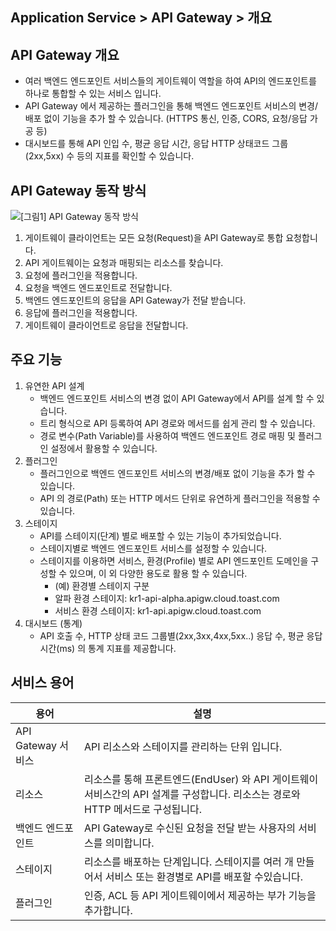## Application Service > API Gateway > 개요


## API Gateway 개요

- 여러 백엔드 엔드포인트 서비스들의 게이트웨이 역할을 하여 API의 엔드포인트를 하나로 통합할 수 있는 서비스 입니다.
- API Gateway 에서 제공하는 플러그인을 통해 백엔드 엔드포인트 서비스의 변경/배포 없이 기능을 추가 할 수 있습니다. (HTTPS 통신, 인증, CORS, 요청/응답 가공 등)
- 대시보드를 통해 API 인입 수, 평균 응답 시간, 응답 HTTP 상태코드 그룹(2xx,5xx) 수 등의 지표를 확인할 수 있습니다.


## API Gateway 동작 방식

![[그림1] API Gateway 동작 방식](https://static.toastoven.net/prod_apigateway/v2/apigw-v2-flow.png)
1. 게이트웨이 클라이언트는 모든  요청(Request)을 API Gateway로 통합 요청합니다. 
2. API 게이트웨이는 요청과 매핑되는 리소스를 찾습니다. 
3. 요청에 플러그인을 적용합니다.
4. 요청을 백엔드 엔드포인트로 전달합니다.
5. 백엔드 엔드포인트의 응답을 API Gateway가 전달 받습니다. 
6. 응답에 플러그인을 적용합니다. 
7. 게이트웨이 클라이언트로 응답을 전달합니다. 


## 주요 기능

1. 유연한 API 설계
    - 백엔드 엔드포인트 서비스의 변경 없이 API Gateway에서 API를 설계 할 수 있습니다.
    - 트리 형식으로 API 등록하여 API 경로와 메서드를 쉽게 관리 할 수 있습니다.
    - 경로 변수(Path Variable)를 사용하여 백엔드 엔드포인트 경로 매핑 및 플러그인 설정에서 활용할 수 있습니다.
2. 플러그인
    - 플러그인으로 백엔드 엔드포인트 서비스의 변경/배포 없이 기능을 추가 할 수 있습니다.
    - API 의 경로(Path) 또는 HTTP 메서드 단위로 유연하게 플러그인을 적용할 수 있습니다.
3. 스테이지
    - API를 스테이지(단계) 별로 배포할 수 있는 기능이 추가되었습니다.
    - 스테이지별로 백엔드 엔드포인트 서비스를 설정할 수 있습니다.
    - 스테이지를 이용하면 서비스, 환경(Profile) 별로 API 엔드포인트 도메인을 구성할 수 있으며, 이 외 다양한 용도로 활용 할 수 있습니다.
        - (예) 환경별 스테이지 구분
        - 알파 환경 스테이지: kr1-api-alpha.apigw.cloud.toast.com
        - 서비스 환경 스테이지: kr1-api.apigw.cloud.toast.com
4. 대시보드 (통계)
    - API 호출 수, HTTP 상태 코드 그룹별(2xx,3xx,4xx,5xx..) 응답 수, 평균 응답 시간(ms) 의 통계 지표를 제공합니다.


## 서비스 용어 

| 용어 | 설명 |
| --- | --- |
| API Gateway 서비스 |  API 리소스와 스테이지를 관리하는 단위 입니다. |
| 리소스 |  리소스를 통해 프론트엔드(EndUser) 와 API 게이트웨이 서비스간의 API 설계를 구성합니다. 리소스는 경로와 HTTP 메서드로 구성됩니다. |
| 백엔드 엔드포인트 | API Gateway로 수신된 요청을 전달 받는 사용자의 서비스를 의미합니다. |
| 스테이지 | 리소스를 배포하는 단계입니다. 스테이지를 여러 개 만들어서 서비스 또는 환경별로 API를 배포할 수있습니다. |
| 플러그인 | 인증, ACL 등 API 게이트웨이에서 제공하는 부가 기능을 추가합니다. |
